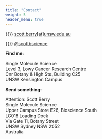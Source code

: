 ```yaml
---
title: "Contact"
weight: 5
header_menu: true
---
```


{{<icon class="fa fa-envelope">}}&nbsp;[scott.berry[at]unsw.edu.au](mailto:scott.berry[at]unsw.edu.au)

{{<icon class="fa fa-twitter">}}&nbsp;[@scottbscience](http://twitter.com/scottbscience)

**Find me:**

Single Molecule Science  
Level 3, Lowy Cancer Research Centre  
Cnr Botany & High Sts, Building C25  
UNSW Kensington Campus

**Send something:**

Attention: Scott Berry  
Single Molecule Science  
Upper Campus Store E26, Bioscience South  
LG018 Loading Dock  
Via Gate 11, Botany Street  
UNSW Sydney NSW 2052  
Australia
